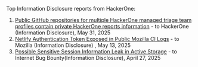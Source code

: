 Top Information Disclosure reports from HackerOne:

1. [Public GitHub repositories for multiple HackerOne managed triage team profiles contain private HackerOne reports information](https://hackerone.com/reports/2937622) - to HackerOne (Information Disclosure), May 31, 2025
2. [Netlify Authentication Token Exposed in Public Mozilla CI Logs](https://hackerone.com/reports/2915647) - to Mozilla (Information Disclosure) , May 13, 2025
3. [Possible Sensitive Session Information Leak in Active Storage](https://hackerone.com/reports/3082917) - to Internet Bug Bounty(Information Disclosure), April 27, 2025
